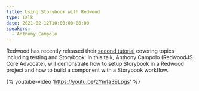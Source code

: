 ```yaml
---
title: Using Storybook with Redwood
type: Talk
date: 2021-02-12T10:00:00-08:00
speakers:
  - Anthony Campolo
---
```


Redwood has recently released their [second tutorial](https://community.redwoodjs.com/t/the-prophecy-is-fulfilled-tutorial-part-2-is-coming/1657) covering topics including testing and Storybook. In this talk, Anthony Campolo (RedwoodJS Core Advocate), will demonstrate how to setup Storybook in a Redwood project and how to build a component with a Storybook workflow.

{% youtube-video 'https://youtu.be/zYm1a39Lpgs' %}
